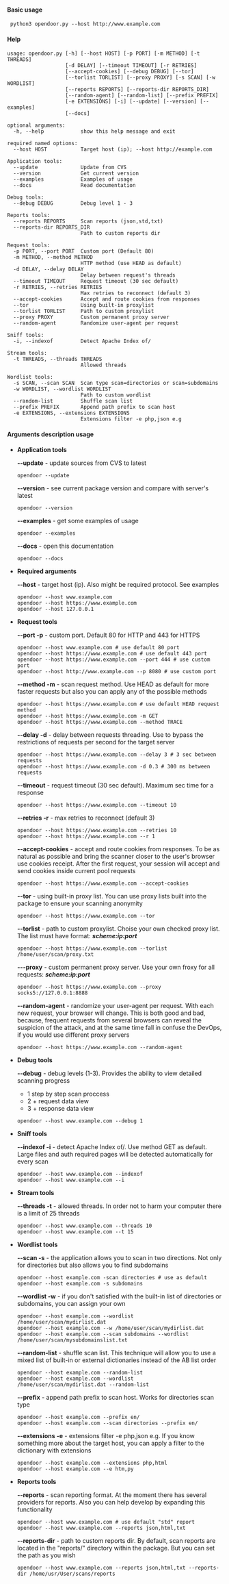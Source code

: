 #### Basic usage
```
 python3 opendoor.py --host http://www.example.com
```
#### Help
```
usage: opendoor.py [-h] [--host HOST] [-p PORT] [-m METHOD] [-t THREADS]
                   [-d DELAY] [--timeout TIMEOUT] [-r RETRIES]
                   [--accept-cookies] [--debug DEBUG] [--tor]
                   [--torlist TORLIST] [--proxy PROXY] [-s SCAN] [-w WORDLIST]
                   [--reports REPORTS] [--reports-dir REPORTS_DIR]
                   [--random-agent] [--random-list] [--prefix PREFIX]
                   [-e EXTENSIONS] [-i] [--update] [--version] [--examples]
                   [--docs]

optional arguments:
  -h, --help            show this help message and exit

required named options:
  --host HOST           Target host (ip); --host http://example.com

Application tools:
  --update              Update from CVS
  --version             Get current version
  --examples            Examples of usage
  --docs                Read documentation

Debug tools:
  --debug DEBUG         Debug level 1 - 3

Reports tools:
  --reports REPORTS     Scan reports (json,std,txt)
  --reports-dir REPORTS_DIR
                        Path to custom reports dir

Request tools:
  -p PORT, --port PORT  Custom port (Default 80)
  -m METHOD, --method METHOD
                        HTTP method (use HEAD as default)
  -d DELAY, --delay DELAY
                        Delay between request's threads
  --timeout TIMEOUT     Request timeout (30 sec default)
  -r RETRIES, --retries RETRIES
                        Max retries to reconnect (default 3)
  --accept-cookies      Accept and route cookies from responses
  --tor                 Using built-in proxylist
  --torlist TORLIST     Path to custom proxylist
  --proxy PROXY         Custom permanent proxy server
  --random-agent        Randomize user-agent per request

Sniff tools:
  -i, --indexof         Detect Apache Index of/

Stream tools:
  -t THREADS, --threads THREADS
                        Allowed threads

Wordlist tools:
  -s SCAN, --scan SCAN  Scan type scan=directories or scan=subdomains
  -w WORDLIST, --wordlist WORDLIST
                        Path to custom wordlist
  --random-list         Shuffle scan list
  --prefix PREFIX       Append path prefix to scan host
  -e EXTENSIONS, --extensions EXTENSIONS
                        Extensions filter -e php,json e.g
```
#### Arguments description usage

 - **Application tools**

    **--update** - update sources from CVS to latest

    ```
    opendoor --update
    ```

    **--version** - see current package version and compare with server's latest

    ```
    opendoor --version
    ```

    **--examples** - get some examples of usage

    ```
    opendoor --examples
    ```

    **--docs** - open this documentation

    ```
    opendoor --docs
    ```

 - **Required arguments**

    **--host** - target host (ip). Also might be required protocol. See examples

    ```
    opendoor --host www.example.com
    opendoor --host https://www.example.com
    opendoor --host 127.0.0.1
    ```

 - **Request tools**

    **--port -p** - custom port. Default 80 for HTTP and 443 for HTTPS

    ```
    opendoor --host www.example.com # use default 80 port
    opendoor --host https://www.example.com # use default 443 port
    opendoor --host https://www.example.com --port 444 # use custom port
    opendoor --host http://www.example.com --p 8080 # use custom port
    ```

    **--method -m** - scan request method. Use HEAD as default for more faster requests but also you can apply any of the possible methods

    ```
    opendoor --host https://www.example.com # use default HEAD request method
    opendoor --host https://www.example.com -m GET
    opendoor --host https://www.example.com --method TRACE
    ```

    **--delay -d** - delay between requests threading. Use to bypass the restrictions of requests per second for the target server

    ```
    opendoor --host https://www.example.com --delay 3 # 3 sec between requests
    opendoor --host https://www.example.com -d 0.3 # 300 ms between requests
    ```

    **--timeout** - request timeout (30 sec default). Maximum sec time for a response

    ```
    opendoor --host https://www.example.com --timeout 10
    ```

    **--retries -r** - max retries to reconnect (default 3)

    ```
    opendoor --host https://www.example.com --retries 10
    opendoor --host https://www.example.com --r 1
    ```

    **--accept-cookies** - accept and route cookies from responses. To be as natural as possible and bring the scanner closer to the user's browser use cookies receipt. After the first request, your session will accept and  send cookies inside current pool requests

    ```
    opendoor --host https://www.example.com --accept-cookies

    ```
    **--tor** - using built-in proxy list. You can use proxy lists built into the package to ensure your scanning anonymity

    ```
    opendoor --host https://www.example.com --tor

    ```
    **--torlist** - path to custom proxylist. Choise your own checked proxy list. The list must have format: ***scheme:ip:port***

    ```
    opendoor --host https://www.example.com --torlist /home/user/scan/proxy.txt
    ```

    **---proxy** - custom permanent proxy server. Use your own froxy for all requests: ***scheme:ip:port***

    ```
    opendoor --host https://www.example.com --proxy socks5://127.0.0.1:8888
    ```

    **--random-agent** - randomize your user-agent per request. With each new request, your browser will change. This is both good and bad, because, frequent requests from several browsers can reveal the suspicion of the attack, and at the same time fall in confuse the DevOps, if you would use different proxy servers

    ```
    opendoor --host https://www.example.com --random-agent
    ```

 - **Debug tools**

    **--debug** - debug levels (1-3). Provides the ability to view detailed scanning progress
     - 1 step by step scan proccess
     - 2 + request data view
     - 3 + response data view

    ```
    opendoor --host www.example.com --debug 1
    ```

 - **Sniff tools**

    **--indexof -i** - detect Apache Index of/. Use method GET as default. Large files and auth required pages will be detected automatically for every scan

    ```
    opendoor --host www.example.com --indexof
    opendoor --host www.example.com --i
    ```

 - **Stream tools**

    **--threads -t** - allowed threads. In order not to harm your computer there is a limit of 25 threads

    ```
    opendoor --host www.example.com --threads 10
    opendoor --host www.example.com --t 15
    ```

 - **Wordlist tools**

    **--scan -s** - the application allows you to scan in two directions. Not only for directories but also allows you to find subdomains

    ```
    opendoor --host example.com -scan directories # use as default
    opendoor --host example.com -s subdomains
    ```

    **--wordlist -w** - if you don't  satisfied with the built-in list of directories or subdomains, you can assign your own

    ```
    opendoor --host example.com --wordlist /home/user/scan/mydirlist.dat
    opendoor --host example.com --w /home/user/scan/mydirlist.dat
    opendoor --host example.com --scan subdomains --wordlist /home/user/scan/mysubdomainslist.txt
    ```

    **--random-list** - shuffle scan list. This technique will allow you to use a mixed list of built-in or external dictionaries instead of the AB list order

    ```
    opendoor --host example.com --random-list
    opendoor --host example.com --wordlist /home/user/scan/mydirlist.dat --random-list

    ```

    **--prefix** - append path prefix to scan host. Works for directories scan type

    ```
    opendoor --host example.com --prefix en/
    opendoor --host example.com --scan directories --prefix en/
    ```

    **--extensions -e** - extensions filter -e php,json e.g. If you know something more about the target host, you can apply a filter to the dictionary with extensions

    ```
    opendoor --host example.com --extensions php,html
    opendoor --host example.com --e htm,py
    ```

 - **Reports tools**

    **--reports** - scan reporting format. At the moment there has several providers for reports. Also you can help develop by expanding this functionality

    ```
    opendoor --host www.example.com # use default "std" report
    opendoor --host www.example.com --reports json,html,txt
    ```

    **--reports-dir** - path to custom reports dir. By default, scan reports are located in the "reports/" directory within the package. But you can set the path as you wish

    ```
    opendoor --host www.example.com --reports json,html,txt --reports-dir /home/usr/User/scans/reports
    ```